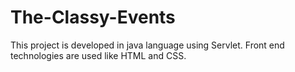 # The-Classy-Events
This project is developed in java language using Servlet. Front end technologies are used like HTML and CSS.
